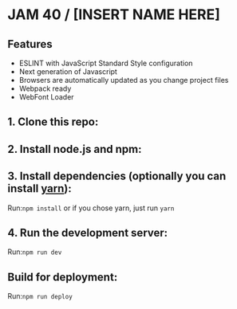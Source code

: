 # JAM 40 / [INSERT NAME HERE]

## Features
- ESLINT with JavaScript Standard Style configuration
- Next generation of Javascript
- Browsers are automatically updated as you change project files
- Webpack ready
- WebFont Loader

## 1. Clone this repo:
## 2. Install node.js and npm:
## 3. Install dependencies (optionally you can install [yarn](https://yarnpkg.com/)):
Run:```npm install``` 
or if you chose yarn, just run ```yarn```
## 4. Run the development server:
Run:```npm run dev```
## Build for deployment:
Run:```npm run deploy```
